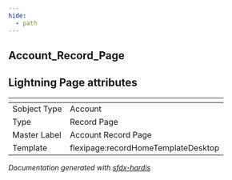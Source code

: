 ```yaml
---
hide:
  - path
---
```


## Account_Record_Page

## Lightning Page attributes

|<!-- -->|<!-- -->|
|:---|:---|
|Sobject Type|Account|
|Type| Record Page|
|Master Label|Account Record Page|
|Template|flexipage:recordHomeTemplateDesktop|




<!-- Page description -->


_Documentation generated with [sfdx-hardis](https://sfdx-hardis.cloudity.com)_
